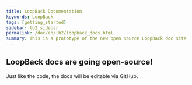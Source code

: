 ```yaml
---
title: LoopBack Documentation
keywords: LoopBack
tags: [getting_started]
sidebar: lb2_sidebar
permalink: /doc/en/lb2/loopback_docs.html
summary: This is a prototype of the new open source LoopBack doc site
---
```


## LoopBack docs are going open-source!

Just like the code, the docs will be editable via GitHub.
